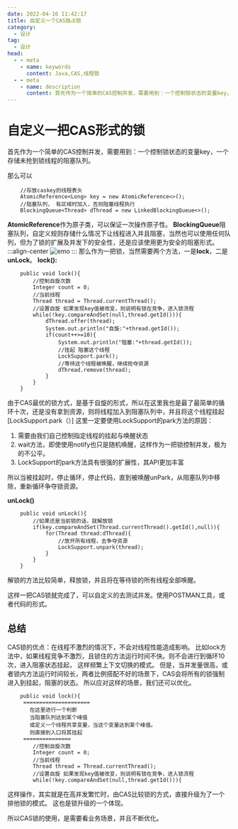 ```yaml
---
date: 2022-04-16 11:42:17
title: 自定义一个CAS独占锁
category: 
  - 设计
tag:
  - 设计
head:
  - - meta
    - name: keywords
      content: Java,CAS,线程锁
  - - meta
    - name: description
      content: 首先作为一个简单的CAS控制并发，需要用到：一个控制锁状态的变量key，一个存储未抢到锁线程的阻塞队列。
---
```

# 自定义一把CAS形式的锁

首先作为一个简单的CAS控制并发，需要用到：一个控制锁状态的变量key，一个存储未抢到锁线程的阻塞队列。

那么可以

```
    //存放caskey的线程表头
    AtomicReference<Long> key = new AtomicReference<>();
    //阻塞队列， 有区域时加入，否则阻塞线程执行
    BlockingQueue<Thread> dThread = new LinkedBlockingQueue<>();
```

 **AtomicReference**作为原子类，可以保证一次操作原子性。
**BlockingQueue**阻塞队列，自定义规则存储什么情况下让线程进入并且阻塞，当然也可以使用任何队列，但为了锁的扩展及并发下的安全性，还是应该使用更为安全的阻塞形式。
:::align-center
![emo](https://www.leyuna.xyz/image/emo/QQ图片20220302210445.jpg)
:::
那么作为一把锁，当然需要两个方法，一是**lock**，二是**unLock**。
**lock():**
```
    public void lock(){
        //控制自旋次数
        Integer count = 0;
        //当前线程
        Thread thread = Thread.currentThread();
        //设置自旋 如果发现key值被改变，则说明有锁在竞争，进入锁流程
        while(!key.compareAndSet(null,thread.getId())){
            dThread.offer(thread);
            System.out.println("自旋:"+thread.getId());
            if(count++>=10){
                System.out.println("阻塞:"+thread.getId());
                //挂起 阻塞这个线程
                LockSupport.park();
                //等待这个线程被唤醒，继续抢夺资源
                dThread.remove(thread);
            }
        }
    }
```
由于CAS最优的锁方式，是基于自旋的形式，所以在这里我也是最了最简单的循环十次，还是没有拿到资源，则将线程加入到阻塞队列中，并且将这个线程挂起[LockSupport.park（）]
这里一定要使用LockSupport的park方法的原因：
1. 需要由我们自己控制指定线程的挂起与唤醒状态
2. wait方法，即使使用notify也只是随机唤醒，这样作为一把锁控制并发，极为的不公平。
3. LockSupport的park方法具有很强的扩展性，其API更加丰富

所以当被挂起时，停止循环，停止代码，直到被唤醒unPark，从阻塞队列中移除，重新循环争夺锁资源。

**unLock()**
```
    public void unLock(){
        //如果还是当前锁的话，就解放锁
        if(key.compareAndSet(Thread.currentThread().getId(),null)){
            for(Thread thread:dThread){
                //放开所有线程，去争夺资源
                LockSupport.unpark(thread);
            }
        }
    }
```

解锁的方法比较简单，释放锁，并且将在等待锁的所有线程全部唤醒。

这样一把CAS锁就完成了，可以自定义的去测试并发。使用POSTMAN工具，或者代码的形式。
## 总结
CAS锁的优点：在线程不激烈的情况下，不会对线程性能造成影响。
比如lock方法中，如果线程竞争不激烈，且锁住的方法运行时间不快。则不会进行到循环10次，进入阻塞状态挂起，
这样频繁上下文切换的模式。
但是，当并发量很高，或者锁内方法运行时间较长，两者比例搭配不好的场景下，CAS会将所有的锁强制进入到挂起，阻塞的状态。
所以应对这样的场景，我们还可以优化。
```
    public void lock(){
     =====================
       在这里进行一个判断
       当阻塞队列达到某个峰值
       或定义一个线程共享变量，当这个变量达到某个峰值。
       则直接到入口将其挂起
     ===============
        //控制自旋次数
        Integer count = 0;
        //当前线程
        Thread thread = Thread.currentThread();
        //设置自旋 如果发现key值被改变，则说明有锁在竞争，进入锁流程
        while(!key.compareAndSet(null,thread.getId())){
```
这样操作，其实就是在高并发繁忙时，由CAS比较锁的方式，直接升级为了一个排他锁的模式。
这也是锁升级的一个体现。

所以CAS锁的使用，是需要看业务场景，并且不断优化。
